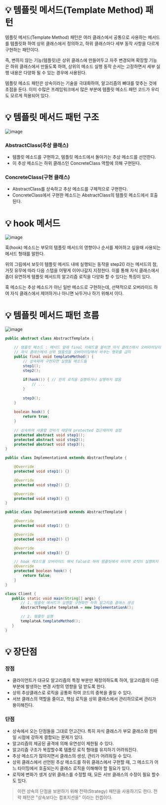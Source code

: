# 💡 템플릿 메서드(Template Method) 패턴

템플릿 메서드(Template Method) 패턴은 여러 클래스에서 공통으로 사용하는 메서드를 템플릿화 하여 상위 클래스에서 정의하고, 하위 클래스마다 세부 동작 사항을 다르게 구현하는 패턴이다.

즉, 변하지 않는 기능(템플릿)은 상위 클래스에 만들어두고 자주 변경되며 확장할 기능은 하위 클래스에서 만들도록 하여, 상위의 메소드 실행 동작 순서는 고정하면서 세부 실행 내용은 다양화 될 수 있는 경우에 사용된다.

템플릿 메소드 패턴은 상속이라는 기술을 극대화하여, 알고리즘의 뼈대를 맞추는 것에 초점을 둔다. 이미 수많은 프레임워크에서 많은 부분에 템플릿 메소드 패턴 코드가 우리도 모르게 적용되어 있다.

# 💡 템플릿 메서드 패턴 구조

![image](https://github.com/user-attachments/assets/bc974092-b9f6-4b9c-9dee-8c0958712b1f)

### AbstractClass(추상 클래스)
- 템플릿 메소드를 구현하고, 템플릿 메소드에서 돌아가는 추상 메소드를 선언한다.
- 이 추상 메소드는 하위 클래스인 ConcreteClass 역할에 의해 구현된다.

### ConcreteClass(구현 클래스)
- AbstractClass를 상속하고 추상 메소드를 구체적으로 구현한다.
- ConcreteClass에서 구현한 메소드는 AbstractClass의 템플릿 메소드에서 호출된다.

# 💡 hook 메서드

![image](https://github.com/user-attachments/assets/5c3ce8ac-6396-49d5-a598-ee7b50b13b16)

훅(hook) 메소드는 부모의 템플릿 메서드의 영향이나 순서를 제어하고 싶을때 사용되는 메서드 형태를 말한다.

위의 그림에서 보듯이 템플릿 메서드 내에 실행되는 동작을 step2() 라는 메서드의 참, 거짓 유무에 따라 다음 스텝을 어떻게 이어나갈지 지정한다. 이를 통해 자식 클래스에서 좀더 유연하게 템플릿 메서드의 알고리즘 로직을 다양화 할 수 있다는 특징이 있다.

훅 메소드는 추상 메소드가 아닌 일반 메소드로 구현하는데, 선택적으로 오버라이드 하여 자식 클래스에서 제어하거나 아니면 놔두거나 하기 위해서 이다.

# 💡 템플릿 메서드 패턴 흐름

![image](https://github.com/user-attachments/assets/f805564f-6ac1-40c6-87e7-09c21ee41513)

```java
public abstract class AbstractTemplate {

    // 템플릿 메소드 : 메서드 앞에 final 키워드를 붙이면 자식 클래스에서 오버라이딩이 불가능함.
    // 자식 클래스에서 상위 템플릿을 오버라이딩해서 바꾸는 행위를 금지
    public final void templateMethod() {
        // 상속하여 구현되면 실행될 메소드들
        step1();
        step2();
        
        if(hook()) { // 안의 로직을 실행하거나 실행하지 않음
            // ...
        }
        
        step3();
    }
    
    boolean hook() {
        return true;
    }
    
    // 상속하여 사용할 것이기 때문에 protected 접근제어자 설정
    protected abstract void step1();
    protected abstract void step2();
    protected abstract void step3();
}
```

```java
public class ImplementationA extends AbstractTemplate {

    @Override
    protected void step1() {}

    @Override
    protected void step2() {}

    @Override
    protected void step3() {}
}

public class ImplementationB extends AbstractTemplate {

    @Override
    protected void step1() {}

    @Override
    protected void step2() {}

    @Override
    protected void step3() {}

    // hook 메소드를 오버라이드 해서 false로 하여 템플릿에서 마지막 로직이 실행되지 않도록 설정
    @Override
    protected boolean hook() {
        return false;
    }
}
```

```java
class Client {
   public static void main(String[] args) {
       // 1. 템플릿 메서드가 실행할 구현화한 하위 알고리즘 클래스 생성
       AbstractTemplate templateA = new ImplementationA();

       // 2. 템플릿 실행
       templateA.templateMethod();
   }
}
```

# 💡 장단점

### 장점

- 클라이언트가 대규모 알고리즘의 특정 부분만 재정의하도록 하여, 알고리즘의 다른 부분에 발생하는 변경 사항의 영향을 덜 받도록 한다.
- 상위 추상클래스로 로직을 공통화 하여 코드의 중복을 줄일 수 있다.
- 서브 클래스의 역할을 줄이고, 핵심 로직을 상위 클래스에서 관리하므로써 관리가 용이해진다.

### 단점

- 상속에서 오는 단점들을 그대로 안고간다. 특히 자식 클래스가 부모 클래스와 컴파일 시점에 강하게 결합되는 문제가 있다.
- 알고리즘의 제공된 골격에 의해 유연성이 제한될 수 있다.
- 알고리즘 구조가 복잡할수록 템플릿 로직 형태를 유지하기 어려워진다.
- 추상 메소드가 많아지면서 클래스의 생성, 관리가 어려워질 수 있다.
- 상위 클래스에서 선언된 추상 메소드를 하위 클래스에서 구현할 때, 그 메소드가 어느 타이밍에서 호출되는지 클래스 로직을 이해해야 할 필요가 있다.
- 로직에 변화가 생겨 상위 클래스를 수정할 때, 모든 서브 클래스의 수정이 필요 할수도 있다.

> 이런 상속의 단점을 보완하기 위해 전략(Strategy) 패턴을 사용하기도 한다. 전략 패턴은 "상속보다는 컴포지션을" 이라는 컨셉이다.
